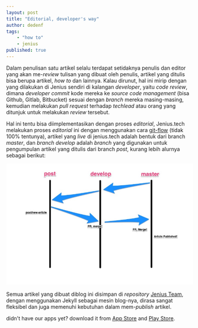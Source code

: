 ```yaml
---
layout: post
title: "Editorial, developer's way"
author: dedenf
tags:
    - "how to"
    - jenius
published: true
---
```


Dalam penulisan satu artikel selalu terdapat setidaknya penulis dan editor yang akan me-*review* tulisan yang dibuat oleh penulis, artikel yang ditulis bisa berupa artikel, _how to_ dan lainnya. Kalau dirunut, hal ini mirip dengan yang dilakukan di Jenius sendiri di kalangan _developer_, yaitu _code review_, dimana _developer_ _commit_ kode mereka ke _source code management_ (bisa Github, Gitlab, Bitbucket) sesuai dengan _branch_ mereka masing-masing, kemudian melakukan _pull request_ terhadap _techlead_ atau orang yang ditunjuk untuk melakukan _review_ tersebut.

<!-- more -->

Hal ini tentu bisa diimplementasikan dengan proses _editorial_, Jenius.tech melakukan proses _editorial_ ini dengan menggunakan cara [git-flow](https://github.com/nvie/gitflow) (tidak 100% tentunya), artikel yang _live_ di jenius.tech adalah bentuk dari branch _master_, dan _branch_ _develop_ adalah _branch_ yang digunakan untuk pengumpulan artikel yang ditulis dari branch _post_, kurang lebih alurnya sebagai berikut:

![article flows](/images/posts/article-published.jpg)

Semua artikel yang dibuat diblog ini disimpan di *repository* [Jenius Team](https://github.com/jeniusTeam/jeniusteam.github.io), dengan menggunakan Jekyll sebagai mesin blog-nya, dirasa sangat fleksibel dan juga memenuhi kebutuhan dalam mem-*publish* artikel.


didn't have our apps yet? download it from [App Store](https://app.appsflyer.com/id1079340119?pid=jenius.com&c=2017HomePage-bottom) and [Play Store](https://app.appsflyer.com/com.btpn.dc?pid=jenius.com&c=2017HomePage-bottom).
